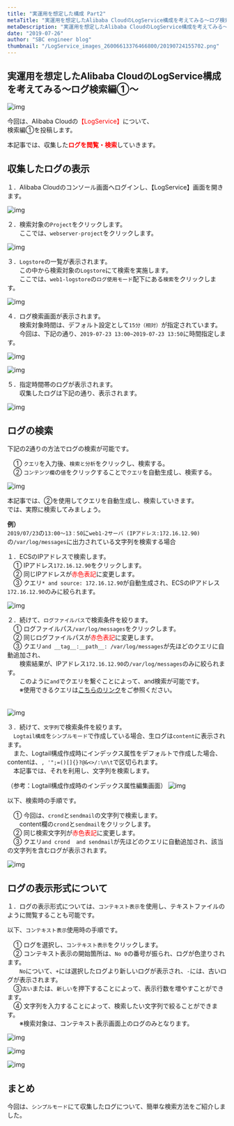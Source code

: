 ```yaml
---
title: "実運用を想定した構成 Part2"
metaTitle: "実運用を想定したAlibaba CloudのLogService構成を考えてみる～ログ検索編①～"
metaDescription: "実運用を想定したAlibaba CloudのLogService構成を考えてみる～ログ検索編①～"
date: "2019-07-26"
author: "SBC engineer blog"
thumbnail: "/LogService_images_26006613376466800/20190724155702.png"
---
```


## 実運用を想定したAlibaba CloudのLogService構成を考えてみる～ログ検索編①～

![img](https://raw.githubusercontent.com/sbopsv/cloud-tech/master/content/usecase-LogService/LogService_images_26006613376466800/20190903123230.png "img")

今回は、Alibaba Cloudの<span style="color: #ff0000">【LogService】</span>について、   
検索編①を投稿します。   

本記事では、収集した<span style="color: #ff0000"><b>ログを閲覧・検索</b></span>していきます。   


## 収集したログの表示
   
１．Alibaba Cloudのコンソール画面へログインし、【LogService】画面を開きます。   
   
![img](https://raw.githubusercontent.com/sbopsv/cloud-tech/master/content/usecase-LogService/LogService_images_26006613376466800/20190724150628.png "img")
   
   

２．検索対象の`Project`をクリックします。   
　　ここでは、`webserver-project`をクリックします。   
   
![img](https://raw.githubusercontent.com/sbopsv/cloud-tech/master/content/usecase-LogService/LogService_images_26006613376466800/20190724150645.png "img")
   
   

３．`Logstore`の一覧が表示されます。   
　　この中から検索対象の`Logstore`にて検索を実施します。   
　　ここでは、`web1-logstore`の`ログ使用モード`配下にある`検索`をクリックします。   
   
![img](https://raw.githubusercontent.com/sbopsv/cloud-tech/master/content/usecase-LogService/LogService_images_26006613376466800/20190724151054.png "img")
   
   

４．ログ検索画面が表示されます。   
　　検索対象時間は、デフォルト設定として`15分（相対）`が指定されています。   
　　今回は、下記の通り、`2019-07-23 13:00~2019-07-23 13:50`に時間指定します。   
   
![img](https://raw.githubusercontent.com/sbopsv/cloud-tech/master/content/usecase-LogService/LogService_images_26006613376466800/20190724151109.png "img")
   
![img](https://raw.githubusercontent.com/sbopsv/cloud-tech/master/content/usecase-LogService/LogService_images_26006613376466800/20190724151121.png "img")
   

５．指定時間帯のログが表示されます。   
　　収集したログは下記の通り、表示されます。   
   
![img](https://raw.githubusercontent.com/sbopsv/cloud-tech/master/content/usecase-LogService/LogService_images_26006613376466800/20190724151133.png "img")
   


## ログの検索
下記の2通りの方法でログの検索が可能です。   
   
　① `クエリ`を入力後、`検索と分析`をクリックし、検索する。       
　② `コンテンツ欄`の`値`をクリックすることで`クエリ`を自動生成し、検索する。       
   
![img](https://raw.githubusercontent.com/sbopsv/cloud-tech/master/content/usecase-LogService/LogService_images_26006613376466800/20190724155702.png "img")
   
本記事では、②を使用してクエリを自動生成し、検索していきます。       
では、実際に検索してみましょう。       

<b>例）</b>   
`2019/07/23`の`13:00～13：50`に`web1-2サーバ (IPアドレス:172.16.12.90)`の`/var/log/messages`に出力されている文字列を検索する場合        


１．ECSのIPアドレスで検索します。       
　① IPアドレス`172.16.12.90`をクリックします。        
　② 同じIPアドレスが<span style="color: #ff0000">赤色表記</span>に変更します。       
　③ クエリ`* and source: 172.16.12.90`が自動生成され、ECSのIPアドレス`172.16.12.90`のみに絞られます。       

      
![img](https://raw.githubusercontent.com/sbopsv/cloud-tech/master/content/usecase-LogService/LogService_images_26006613376466800/20190724151517.png "img")
   
   

２．続けて、`ログファイルパス`で検索条件を絞ります。       
　① ログファイルパス`/var/log/messages`をクリックします。       
　② 同じログファイルパスが<span style="color: #ff0000">赤色表記</span>に変更します。       
　③ クエリ`and __tag__:__path__: /var/log/messages`が先ほどのクエリに自動追加され、       
　　検索結果が、IPアドレス`172.16.12.90`の`/var/log/messages`のみに絞られます。       
　　このように`and`でクエリを繋ぐことによって、and検索が可能です。       
　　※使用できるクエリは<a href="https://www.alibabacloud.com/cloud-tech/doc-detail/29060.htm?spm=a21mg.p38356.b99.129.362c5f25R4rl0h">こちらのリンク</a>をご参照ください。   
　　
   
![img](https://raw.githubusercontent.com/sbopsv/cloud-tech/master/content/usecase-LogService/LogService_images_26006613376466800/20190724160156.png "img")
   
   

３．続けて、`文字列`で検索条件を絞ります。   
　`Logtail構成`を`シンプルモード`で作成している場合、生ログは`content`に表示されます。   
　また、Logtail構成作成時にインデックス属性をデフォルトで作成した場合、contentは、`, '";=()[]{}?@&<>/:\n\t`で区切られます。   
　本記事では、それを利用し、文字列を検索します。   
   
（参考：Logtail構成作成時のインデックス属性編集画面）
![img](https://raw.githubusercontent.com/sbopsv/cloud-tech/master/content/usecase-LogService/LogService_images_26006613376466800/20190724173836.png "img")   
   
以下、検索時の手順です。   

　① 今回は、`crond`と`sendmail`の文字列で検索します。   
　　content欄の`crond`と`sendmail`をクリックします。   
　② 同じ検索文字列が<span style="color: #ff0000">赤色表記</span>に変更します。   
　③ クエリ` and crond  and sendmail `が先ほどのクエリに自動追加され、該当の文字列を含むログが表示されます。   
   
![img](https://raw.githubusercontent.com/sbopsv/cloud-tech/master/content/usecase-LogService/LogService_images_26006613376466800/20190724175124.png "img")
   
   


## ログの表示形式について
１．ログの表示形式については、`コンテキスト表示`を使用し、テキストファイルのように閲覧することも可能です。   
   
以下、`コンテキスト表示`使用時の手順です。   
   
　① ログを選択し、`コンテキスト表示`をクリックします。   
　② コンテキスト表示の開始箇所は、`No 0`の番号が振られ、ログが色塗りされます。   
　　`No`について、`+`には選択したログより新しいログが表示され、`-`には、古いログが表示されます。   
　③`古い`または、`新しい`を押下することによって、表示行数を増やすことができます。   
　④ 文字列を入力することによって、検索したい文字列で絞ることができます。   
　　※検索対象は、コンテキスト表示画面上のログのみとなります。   
   
![img](https://raw.githubusercontent.com/sbopsv/cloud-tech/master/content/usecase-LogService/LogService_images_26006613376466800/20190724170233.png "img")
   
![img](https://raw.githubusercontent.com/sbopsv/cloud-tech/master/content/usecase-LogService/LogService_images_26006613376466800/20190724170256.png "img")
   
![img](https://raw.githubusercontent.com/sbopsv/cloud-tech/master/content/usecase-LogService/LogService_images_26006613376466800/20190724170310.png "img")
   

## まとめ
今回は、`シンプルモード`にて収集したログについて、簡単な検索方法をご紹介しました。   


